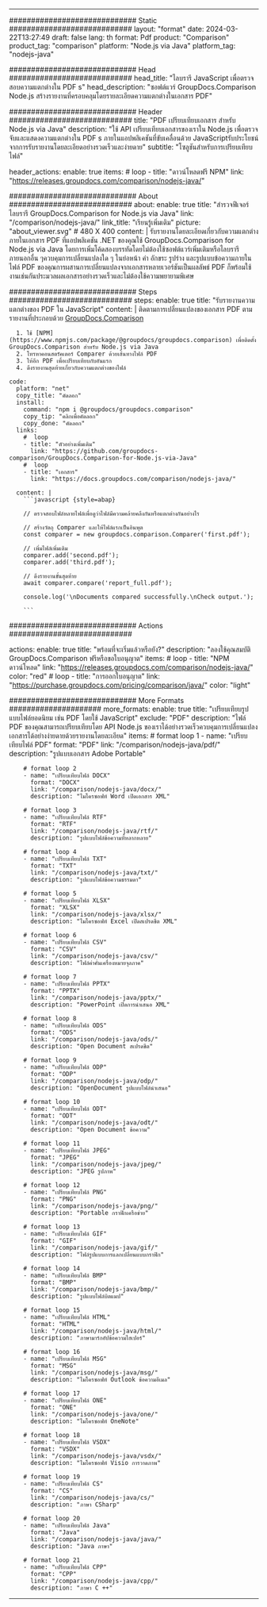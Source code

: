 
---
############################# Static ############################
layout: "format"
date:  2024-03-22T13:27:49
draft: false
lang: th
format: Pdf
product: "Comparison"
product_tag: "comparison"
platform: "Node.js via Java"
platform_tag: "nodejs-java"

############################# Head ############################
head_title: "ไลบรารี JavaScript เพื่อตรวจสอบความแตกต่างใน PDF s"
head_description: "ซอฟต์แวร์ GroupDocs.Comparison Node.js สร้างรายงานที่ครอบคลุมโดยรายละเอียดความแตกต่างในเอกสาร PDF"

############################# Header ############################
title: "PDF เปรียบเทียบเอกสาร สำหรับ Node.js via Java" 
description: "ใช้ API เปรียบเทียบเอกสารของเราใน Node.js เพื่อตรวจจับและแสดงความแตกต่างใน PDF s ภายในแอปพลิเคชันที่ขับเคลื่อนด้วย JavaScriptรับประโยชน์จากการรับรายงานโดยละเอียดอย่างรวดเร็วและง่ายดาย"
subtitle: "โซลูชันสำหรับการเปรียบเทียบไฟล์" 

header_actions:
  enable: true
  items:
    #  loop
    - title: "ดาวน์โหลดฟรี NPM"
      link: "https://releases.groupdocs.com/comparison/nodejs-java/"
      
############################# About ############################
about:
    enable: true
    title: "สำรวจฟีเจอร์ไลบรารี GroupDocs.Comparison for Node.js via Java"
    link: "/comparison/nodejs-java/"
    link_title: "เรียนรู้เพิ่มเติม"
    picture: "about_viewer.svg" # 480 X 400
    content: |
       รับรายงานโดยละเอียดเกี่ยวกับความแตกต่างภายในเอกสาร PDF ที่แอปพลิเคชัน .NET ของคุณใช้ GroupDocs.Comparison for Node.js via Java โดยการเพิ่มโค้ดสองบรรทัดโดยไม่ต้องใช้ซอฟต์แวร์เพิ่มเติมหรือไลบรารีภายนอกอื่น ๆควบคุมการเปลี่ยนแปลงใด ๆ ในย่อหน้า คำ อักขระ รูปร่าง และรูปแบบข้อความภายในไฟล์ PDF ของคุณการผสานการเปลี่ยนแปลงจากเอกสารหลายเวอร์ชันเป็นผลลัพธ์ PDF ก็พร้อมใช้งานเช่นกันประมวลผลเอกสารอย่างรวดเร็วและไม่ต้องใช้ความพยายามพิเศษ

############################# Steps ############################
steps:
    enable: true
    title: "รับรายงานความแตกต่างของ PDF ใน JavaScript"
    content: |
      ติดตามการเปลี่ยนแปลงของเอกสาร PDF ตามรายงานที่ประกอบด้วย [GroupDocs.Comparison](https://products.groupdocs.com/comparison/nodejs-java/)
      
      1. ใช้ [NPM](https://www.npmjs.com/package/@groupdocs/groupdocs.comparison) เพื่อติดตั้ง GroupDocs.Comparison สำหรับ Node.js via Java
      2. โทรหาคอนสตรัคเตอร์ Comparer ด้วยเส้นทางไฟล์ PDF
      3. ให้อีก PDF เพื่อเปรียบเทียบกับอันแรก
      4. ดึงรายงานสุดท้ายเกี่ยวกับความแตกต่างของไฟล์
   
    code:
      platform: "net"
      copy_title: "คัดลอก"
      install:
        command: "npm i @groupdocs/groupdocs.comparison"
        copy_tip: "คลิกเพื่อคัดลอก"
        copy_done: "คัดลอก"
      links:
        #  loop
        - title: "ตัวอย่างเพิ่มเติม"
          link: "https://github.com/groupdocs-comparison/GroupDocs.Comparison-for-Node.js-via-Java"
        #  loop
        - title: "เอกสาร"
          link: "https://docs.groupdocs.com/comparison/nodejs-java/"
          
      content: |
        ```javascript {style=abap}

        // ตรวจสอบไฟล์หลายไฟล์เพื่อดูว่าไฟล์มีความคล้ายคลึงกันหรือแตกต่างกันอย่างไร

        // สร้างวัตถุ Comparer และให้ไฟล์แรกเป็นอินพุต
        const comparer = new groupdocs.comparison.Comparer('first.pdf');

        // เพิ่มไฟล์เพิ่มเติม
        comparer.add('second.pdf');
        comparer.add('third.pdf');

        // ดึงรายงานขั้นสุดท้าย
        await comparer.compare('report_full.pdf');

        console.log('\nDocuments compared successfully.\nCheck output.');
        
        ```            

############################# Actions ############################

actions:
  enable: true
  title: "พร้อมที่จะเริ่มแล้วหรือยัง?"
  description: "ลองใช้คุณสมบัติ GroupDocs.Comparison ฟรีหรือขอใบอนุญาต"
  items:
    #  loop
    - title: "NPM ดาวน์โหลด"
      link: "https://releases.groupdocs.com/comparison/nodejs-java/"
      color: "red"
        #  loop
    - title: "การออกใบอนุญาต"
      link: "https://purchase.groupdocs.com/pricing/comparison/java/"
      color: "light"


############################# More Formats #####################
more_formats:
    enable: true
    title: "เปรียบเทียบรูปแบบไฟล์ยอดนิยม เช่น PDF โดยใช้ JavaScript"
    exclude: "PDF"
    description: "ไฟล์ PDF ของคุณสามารถเปรียบเทียบโดย API Node.js ของเราได้อย่างรวดเร็วควบคุมการเปลี่ยนแปลงเอกสารได้อย่างง่ายดายด้วยรายงานโดยละเอียด"
    items: 
        # format loop 1
        - name: "เปรียบเทียบไฟล์ PDF"
          format: "PDF"
          link: "/comparison/nodejs-java/pdf/"
          description: "รูปแบบเอกสาร Adobe Portable"

        # format loop 2
        - name: "เปรียบเทียบไฟล์ DOCX"
          format: "DOCX"
          link: "/comparison/nodejs-java/docx/"
          description: "ไมโครซอฟท์ Word เปิดเอกสาร XML"

        # format loop 3
        - name: "เปรียบเทียบไฟล์ RTF"
          format: "RTF"
          link: "/comparison/nodejs-java/rtf/"
          description: "รูปแบบไฟล์ข้อความที่หลากหลาย"

        # format loop 4
        - name: "เปรียบเทียบไฟล์ TXT"
          format: "TXT"
          link: "/comparison/nodejs-java/txt/"
          description: "รูปแบบไฟล์ข้อความธรรมดา"

        # format loop 5
        - name: "เปรียบเทียบไฟล์ XLSX"
          format: "XLSX"
          link: "/comparison/nodejs-java/xlsx/"
          description: "ไมโครซอฟท์ Excel เปิดสเปรดชีต XML"

        # format loop 6
        - name: "เปรียบเทียบไฟล์ CSV"
          format: "CSV"
          link: "/comparison/nodejs-java/csv/"
          description: "ไฟล์ค่าคั่นเครื่องหมายจุลภาค"

        # format loop 7
        - name: "เปรียบเทียบไฟล์ PPTX"
          format: "PPTX"
          link: "/comparison/nodejs-java/pptx/"
          description: "PowerPoint เปิดการนำเสนอ XML"

        # format loop 8
        - name: "เปรียบเทียบไฟล์ ODS"
          format: "ODS"
          link: "/comparison/nodejs-java/ods/"
          description: "Open Document สเปรดชีต"

        # format loop 9
        - name: "เปรียบเทียบไฟล์ ODP"
          format: "ODP"
          link: "/comparison/nodejs-java/odp/"
          description: "OpenDocument รูปแบบไฟล์นำเสนอ"

        # format loop 10
        - name: "เปรียบเทียบไฟล์ ODT"
          format: "ODT"
          link: "/comparison/nodejs-java/odt/"
          description: "Open Document ข้อความ"

        # format loop 11
        - name: "เปรียบเทียบไฟล์ JPEG"
          format: "JPEG"
          link: "/comparison/nodejs-java/jpeg/"
          description: "JPEG รูปภาพ"

        # format loop 12
        - name: "เปรียบเทียบไฟล์ PNG"
          format: "PNG"
          link: "/comparison/nodejs-java/png/"
          description: "Portable กราฟิกเครือข่าย"

        # format loop 13
        - name: "เปรียบเทียบไฟล์ GIF"
          format: "GIF"
          link: "/comparison/nodejs-java/gif/"
          description: "ไฟล์รูปแบบการแลกเปลี่ยนแบบกราฟิก"

        # format loop 14
        - name: "เปรียบเทียบไฟล์ BMP"
          format: "BMP"
          link: "/comparison/nodejs-java/bmp/"
          description: "รูปแบบไฟล์บิตแมป"

        # format loop 15
        - name: "เปรียบเทียบไฟล์ HTML"
          format: "HTML"
          link: "/comparison/nodejs-java/html/"
          description: "ภาษามาร์กอัปข้อความไฮเปอร์"

        # format loop 16
        - name: "เปรียบเทียบไฟล์ MSG"
          format: "MSG"
          link: "/comparison/nodejs-java/msg/"
          description: "ไมโครซอฟท์ Outlook ข้อความอีเมล"

        # format loop 17
        - name: "เปรียบเทียบไฟล์ ONE"
          format: "ONE"
          link: "/comparison/nodejs-java/one/"
          description: "ไมโครซอฟท์ OneNote"

        # format loop 18
        - name: "เปรียบเทียบไฟล์ VSDX"
          format: "VSDX"
          link: "/comparison/nodejs-java/vsdx/"
          description: "ไมโครซอฟท์ Visio การวาดภาพ"

        # format loop 19
        - name: "เปรียบเทียบไฟล์ CS"
          format: "CS"
          link: "/comparison/nodejs-java/cs/"
          description: "ภาษา CSharp"

        # format loop 20
        - name: "เปรียบเทียบไฟล์ Java"
          format: "Java"
          link: "/comparison/nodejs-java/java/"
          description: "Java ภาษา"
          
        # format loop 21
        - name: "เปรียบเทียบไฟล์ CPP"
          format: "CPP"
          link: "/comparison/nodejs-java/cpp/"
          description: "ภาษา C ++"
---